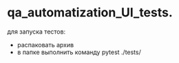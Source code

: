 # qa_automatization_UI_tests.

для запуска тестов:
- распаковать архив
- в папке выполнить команду pytest ./tests/
